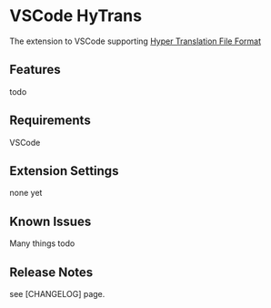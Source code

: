 # VSCode HyTrans

The extension to VSCode supporting [Hyper Translation File Format](https://book.sukazyo.cc/hytrans/)

## Features

todo

## Requirements

VSCode

## Extension Settings

none yet

## Known Issues

Many things todo

## Release Notes

see [CHANGELOG] page.

